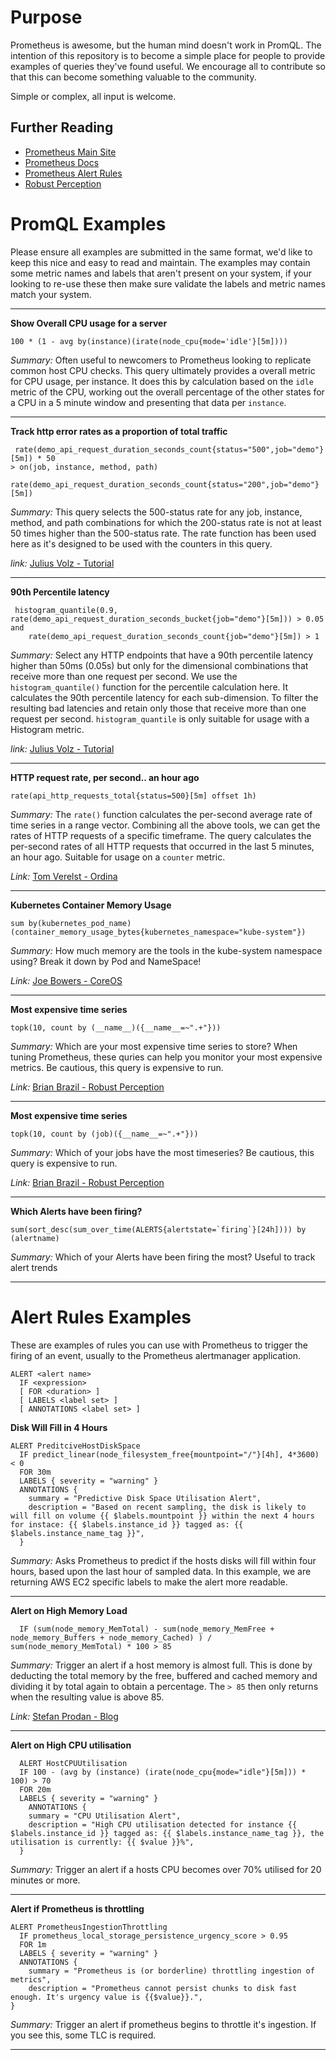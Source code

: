 # Purpose

Prometheus is awesome, but the human mind doesn't work in PromQL. The intention of this repository is to become a simple place for people to provide examples of queries they've found useful.
We encourage all to contribute so that this can become something valuable to the community.

Simple or complex, all input is welcome.

## Further Reading

* [Prometheus Main Site](https://prometheus.io/)
* [Prometheus Docs](https://prometheus.io/docs/introduction/overview/)
* [Prometheus Alert Rules](https://prometheus.io/docs/alerting/rules/)
* [Robust Perception](https://www.robustperception.io/blog/)



# PromQL Examples

Please ensure all examples are submitted in the same format, we'd like to keep this nice and easy to read and maintain.
The examples may contain some metric names and labels that aren't present on your system, if your looking to re-use these then make sure validate the labels and metric names match your system.

---

**Show Overall CPU usage for a server**
```
100 * (1 - avg by(instance)(irate(node_cpu{mode='idle'}[5m])))
```
*Summary:* Often useful to newcomers to Prometheus looking to replicate common host CPU checks. This query ultimately provides a overall metric for CPU usage, per instance. It does this by calculation based on the `idle` metric of the CPU, working out the overall percentage of the other states for a CPU in a 5 minute window and presenting that data per `instance`.

---

**Track http error rates as a proportion of total traffic**
```
 rate(demo_api_request_duration_seconds_count{status="500",job="demo"}[5m]) * 50
> on(job, instance, method, path)
    rate(demo_api_request_duration_seconds_count{status="200",job="demo"}[5m])
```
*Summary:* This query selects the 500-status rate for any job, instance, method, and path combinations for which the 200-status rate is not at least 50 times higher than the 500-status rate. The rate function has been used here as it's designed to be used with the counters in this query.

*link:* [Julius Volz - Tutorial](https://www.digitalocean.com/community/tutorials/how-to-query-prometheus-on-ubuntu-14-04-part-2)

---

**90th Percentile latency**
```
 histogram_quantile(0.9, rate(demo_api_request_duration_seconds_bucket{job="demo"}[5m])) > 0.05
and
    rate(demo_api_request_duration_seconds_count{job="demo"}[5m]) > 1
```
*Summary:*  Select any HTTP endpoints that have a 90th percentile latency higher than 50ms (0.05s) but only for the dimensional combinations that receive more than one request per second. We use the `histogram_quantile()` function for the percentile calculation here. It calculates the 90th percentile latency for each sub-dimension. To filter the resulting bad latencies and retain only those that receive more than one request per second. `histogram_quantile` is only suitable for usage with a Histogram metric.

*link:* [Julius Volz - Tutorial](https://www.digitalocean.com/community/tutorials/how-to-query-prometheus-on-ubuntu-14-04-part-2)

---

**HTTP request rate, per second.. an hour ago**
```
rate(api_http_requests_total{status=500}[5m] offset 1h)
```

*Summary:*  The `rate()` function calculates the per-second average rate of time series in a range vector. Combining all the above tools, we can get the rates of HTTP requests of a specific timeframe. The query calculates the per-second rates of all HTTP requests that occurred in the last 5 minutes,  an hour ago. Suitable for usage on a `counter` metric.

*Link:* [Tom Verelst - Ordina](https://ordina-jworks.github.io/monitoring/2016/09/23/Monitoring-with-Prometheus.html)

---

**Kubernetes Container Memory Usage**
```
sum by(kubernetes_pod_name) (container_memory_usage_bytes{kubernetes_namespace="kube-system"})
```

*Summary:* How much memory are the tools in the kube-system namespace using? Break it down by Pod and NameSpace!

*Link:* [Joe Bowers - CoreOS](https://coreos.com/blog/monitoring-kubernetes-with-prometheus.html)

---

**Most expensive time series**
```
topk(10, count by (__name__)({__name__=~".+"}))
```

*Summary:* Which are your most expensive time series to store? When tuning Prometheus, these quries can help you monitor your most expensive metrics. Be cautious, this query is expensive to run.

*Link:* [Brian Brazil - Robust Perception](https://www.robustperception.io/which-are-my-biggest-metrics/)

---

**Most expensive time series**
```
topk(10, count by (job)({__name__=~".+"}))
```

*Summary:* Which of your jobs have the most timeseries? Be cautious, this query is expensive to run.

*Link:* [Brian Brazil - Robust Perception](https://www.robustperception.io/which-are-my-biggest-metrics/)

---

**Which Alerts have been firing?**
```
sum(sort_desc(sum_over_time(ALERTS{alertstate=`firing`}[24h]))) by (alertname)
```

*Summary:* Which of your Alerts have been firing the most? Useful to track alert trends

---


# Alert Rules Examples

These are examples of rules you can use with Prometheus to trigger the firing of an event, usually to the Prometheus alertmanager application.

```
ALERT <alert name>
  IF <expression>
  [ FOR <duration> ]
  [ LABELS <label set> ]
  [ ANNOTATIONS <label set> ]
``` 

**Disk Will Fill in 4 Hours**
```
ALERT PreditciveHostDiskSpace
  IF predict_linear(node_filesystem_free{mountpoint="/"}[4h], 4*3600) < 0  
  FOR 30m
  LABELS { severity = "warning" }
  ANNOTATIONS {
    summary = "Predictive Disk Space Utilisation Alert",
    description = "Based on recent sampling, the disk is likely to will fill on volume {{ $labels.mountpoint }} within the next 4 hours for instace: {{ $labels.instance_id }} tagged as: {{ $labels.instance_name_tag }}",
  }
  ```
*Summary:* Asks Prometheus to predict if the hosts disks will fill within four hours, based upon the last hour of sampled data. In this example, we are returning AWS EC2 specific labels to make the alert more readable.

---

**Alert on High Memory Load**
```
  IF (sum(node_memory_MemTotal) - sum(node_memory_MemFree + node_memory_Buffers + node_memory_Cached) ) / sum(node_memory_MemTotal) * 100 > 85
```
*Summary:* Trigger an alert if a host memory is almost full. This is done by deducting the total memory by the free, buffered and cached memory and dividing it by total again to obtain a percentage. The `> 85` then only returns when the resulting value is above 85.

*Link:* [Stefan Prodan - Blog](https://stefanprodan.com/2016/a-monitoring-solution-for-docker-hosts-containers-and-containerized-services/)

---

**Alert on High CPU utilisation**
```
  ALERT HostCPUUtilisation
  IF 100 - (avg by (instance) (irate(node_cpu{mode="idle"}[5m])) * 100) > 70
  FOR 20m
  LABELS { severity = "warning" }
    ANNOTATIONS {
    summary = "CPU Utilisation Alert",
    description = "High CPU utilisation detected for instance {{ $labels.instance_id }} tagged as: {{ $labels.instance_name_tag }}, the utilisation is currently: {{ $value }}%",
  }
```
*Summary:* Trigger an alert if a hosts CPU becomes over 70% utilised for 20 minutes or more.

---

**Alert if Prometheus is throttling**
```
ALERT PrometheusIngestionThrottling
  IF prometheus_local_storage_persistence_urgency_score > 0.95
  FOR 1m
  LABELS { severity = "warning" }
  ANNOTATIONS {
    summary = "Prometheus is (or borderline) throttling ingestion of metrics",
    description = "Prometheus cannot persist chunks to disk fast enough. It's urgency value is {{$value}}.",
}
```
*Summary:* Trigger an alert if prometheus begins to throttle it's ingestion. If you see this, some TLC is required.

---